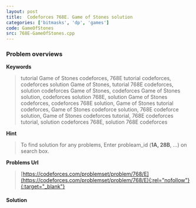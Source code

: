 ```yaml
---
layout: post
title:  Codeforces 768E. Game of Stones solution
categories: ['bitmasks', 'dp', 'games']
code: GameOfStones
src: 768E-GameOfStones.cpp
---
```

### **Problem overviews**

**Keywords**
> tutorial Game of Stones codeforces, 768E tutorial codeforces, codeforces solution Game of Stones, tutorial 768E codeforces, solution codeforces Game of Stones, codeforces Game of Stones solution, codeforces solution 768E, solution Game of Stones codeforces, codeforces 768E solution, Game of Stones tutorial codeforces, Game of Stones codeforce solution, 768E codeforce solution, Game of Stones codeforces tutorial, 768E codeforces tutorial, solution codeforces 768E, solution 768E codeforces

**Hint**
> To find solution for any problems, Enter probleam_id (**1A, 28B**, ...) on search box. 

**Problems Url**
> [https://codeforces.com/problemset/problem/768/E](https://codeforces.com/problemset/problem/768/E){:rel="nofollow"}{:target="_blank"}

#### **Solution**



